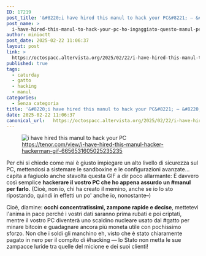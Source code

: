 ```yaml
---
ID: 17219
post_title: '&#8220;i have hired this manul to hack your PC&#8221; — &#8220;ho ingaggiato questo manul per hackerarti il PC&#8221;'
post_name: >
  i-have-hired-this-manul-to-hack-your-pc-ho-ingaggiato-questo-manul-per-hackerarti-il-pc
author: minioctt
post_date: 2025-02-22 11:06:37
layout: post
link: >
  https://octospacc.altervista.org/2025/02/22/i-have-hired-this-manul-to-hack-your-pc-ho-ingaggiato-questo-manul-per-hackerarti-il-pc/
published: true
tags:
  - caturday
  - gatto
  - hacking
  - manul
categories:
  - Senza categoria
title: '&#8220;i have hired this manul to hack your PC&#8221; — &#8220;ho ingaggiato questo manul per hackerarti il PC&#8221;'
date: 2025-02-22 11:06:37
canonical_url:   https://octospacc.altervista.org/2025/02/22/i-have-hired-this-manul-to-hack-your-pc-ho-ingaggiato-questo-manul-per-hackerarti-il-pc/
---
```

<!-- wp:image {"id":17221,"sizeSlug":"large","linkDestination":"none"} -->
<figure class="wp-block-image size-large"><img src="{{site.cdnurl}}/assets/uploads/2025/02/i-have-hired-this1.gif" alt="i have hired this manul to hack your PC" class="wp-image-17221"/><figcaption class="wp-element-caption"><a href="https://tenor.com/view/i-have-hired-this-manul-hacker-hackerman-gif-6656531605025235235">https://tenor.com/view/i-have-hired-this-manul-hacker-hackerman-gif-6656531605025235235</a></figcaption></figure>
<!-- /wp:image -->

<!-- wp:paragraph -->
<p>Per chi si chiede come mai è giusto impiegare un alto livello di sicurezza sul PC, mettendosi a sistemare le sandboxine e le configurazioni avanzate... capita a fagiuolo anche stavolta questa GIF a dir poco allarmante: È davvero così semplice <strong>hackerare il vostro PC che ho appena assurdo un #manul per farlo</strong>. (Cioè, non io, chi ha creato il memino, anche se io lo sto ripostando, quindi in effetti un po' anche io, nonostante–)</p>
<!-- /wp:paragraph -->

<!-- wp:paragraph -->
<p>Cioè, diamine: <strong>occhi concentratissimi, zampone rapide e decise</strong>, mettetevi l'anima in pace perché i vostri dati saranno prima rubati e poi criptati, mentre il vostro PC diventerà uno scaldino nucleare usato dal #gatto per minare bitcoin e guadagnare ancora più moneta utile con pochissimo sforzo. Non che i soldi gli manchino eh, visto che è stato chiaramente pagato in nero per il compito di #hacking — lo Stato non metta le sue zampacce luride tra quelle del micione e dei suoi clienti!</p>
<!-- /wp:paragraph -->